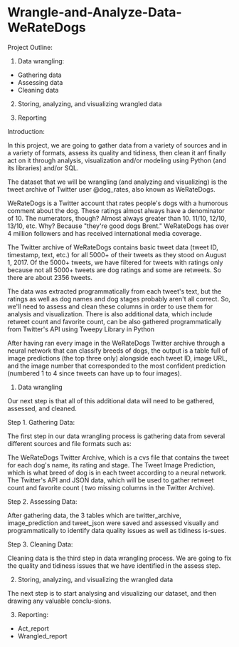 # Wrangle-and-Analyze-Data-WeRateDogs

Project Outline:

1. Data wrangling:<br>
- Gathering data<br>
- Assessing data<br>
- Cleaning data<br>

2. Storing, analyzing, and visualizing wrangled data

3. Reporting

Introduction:

In this project, we are going to gather data from a variety of sources and in a variety of formats, assess its quality and tidiness, then clean it anf finally act on it through analysis, visualization and/or modeling using Python (and its libraries) and/or SQL.

The dataset that we will be wrangling (and analyzing and visualizing) is the tweet archive of Twitter user @dog_rates, also known as WeRateDogs.

WeRateDogs is a Twitter account that rates people's dogs with a humorous comment about the dog. These ratings almost always have a denominator of 10. The numerators, though? Almost always greater than 10. 11/10, 12/10, 13/10, etc. Why? Because "they're good dogs Brent." WeRateDogs has over 4 million followers and has received international media coverage.

The Twitter archive of WeRateDogs contains basic tweet data (tweet ID, timestamp, text, etc.) for all 5000+ of their tweets as they stood on August 1, 2017. Of the 5000+ tweets, we have filtered for tweets with ratings only because not all 5000+ tweets are dog ratings and some are retweets. So there are about 2356 tweets.

The data was extracted programmatically from each tweet's text, but the ratings as well as dog names and dog stages probably aren't all correct. So, we'll need to assess and clean these columns in order to use them for analysis and visualization. There is also additional data, which include retweet count and favorite count, can be also gathered programmatically from Twitter's API using Tweepy Library in Python

After having ran every image in the WeRateDogs Twitter archive through a neural network that can classify breeds of dogs, the output is a table full of image predictions (the top three only) alongside each tweet ID, image URL, and the image number that corresponded to the most confident prediction (numbered 1 to 4 since tweets can have up to four images).

1. Data wrangling

Our next step is that all of this additional data will need to be gathered, assessed, and cleaned.

Step 1. Gathering Data:

The first step in our data wrangling process is gathering data from several different sources and file formats such as:

The WeRateDogs Twitter Archive, which is a cvs file that contains the tweet for each dog's name, its rating and stage.
The Tweet Image Prediction, which is what breed of dog is in each tweet according to a neural network.
The Twitter's API and JSON data, which will be used to gather retweet count and favorite count ( two missing columns in the Twitter Archive).

Step 2. Assessing Data:

After gathering data, the 3 tables which are twitter_archive, image_prediction and tweet_json were saved and assessed visually and programmatically to identify data quality issues as well as tidiness is-sues.

Step 3. Cleaning Data:

Cleaning data is the third step in data wrangling process. We are going to fix the quality and tidiness issues that we have identified in the assess step.

2. Storing, analyzing, and visualizing the wrangled data

The next step is to start analysing and visualizing our dataset, and then drawing any valuable conclu-sions.

3. Reporting:<br>
- Act_report
- Wrangled_report


